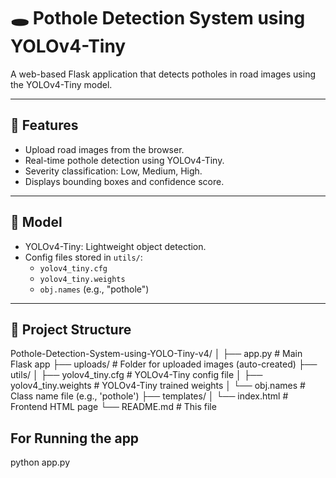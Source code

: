# 🕳️ Pothole Detection System using YOLOv4-Tiny

A web-based Flask application that detects potholes in road images using the YOLOv4-Tiny model.

---

## 🚀 Features

- Upload road images from the browser.
- Real-time pothole detection using YOLOv4-Tiny.
- Severity classification: Low, Medium, High.
- Displays bounding boxes and confidence score.

---

## 🧠 Model

- YOLOv4-Tiny: Lightweight object detection.
- Config files stored in `utils/`:
  - `yolov4_tiny.cfg`
  - `yolov4_tiny.weights`
  - `obj.names` (e.g., "pothole")

---

## 📁 Project Structure


Pothole-Detection-System-using-YOLO-Tiny-v4/
│
├── app.py # Main Flask app
├── uploads/ # Folder for uploaded images (auto-created)
├── utils/
│ ├── yolov4_tiny.cfg # YOLOv4-Tiny config file
│ ├── yolov4_tiny.weights # YOLOv4-Tiny trained weights
│ └── obj.names # Class name file (e.g., 'pothole')
├── templates/
│ └── index.html # Frontend HTML page
└── README.md # This file

## For Running the app
python app.py

